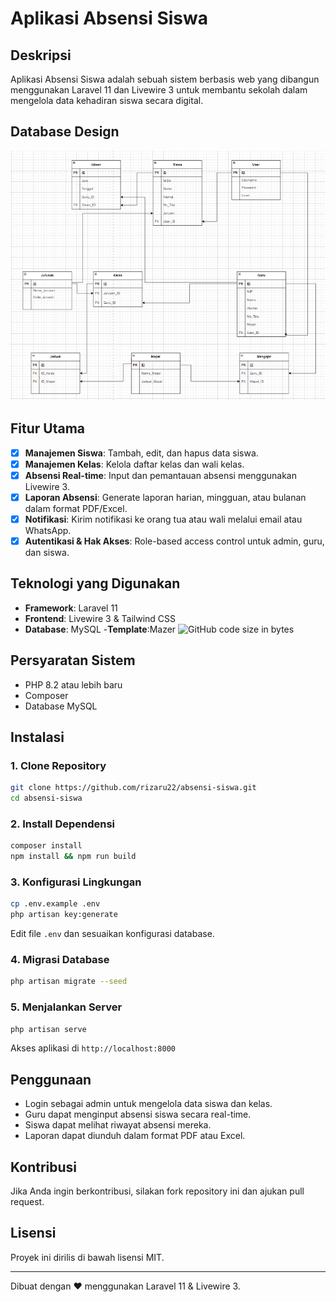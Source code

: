 # Aplikasi Absensi Siswa

## Deskripsi
Aplikasi Absensi Siswa adalah sebuah sistem berbasis web yang dibangun menggunakan Laravel 11 dan Livewire 3 untuk membantu sekolah dalam mengelola data kehadiran siswa secara digital.

## Database Design
![Database Design](https://raw.githubusercontent.com/Fajar2224/Aplikasi-Absensi/24ef5577b82a750c8a6481aed81c16df0755f349/Cuplikan%20layar%202025-04-28%20101829.png)
## Fitur Utama
- [x] **Manajemen Siswa**: Tambah, edit, dan hapus data siswa. 
- [x] **Manajemen Kelas**: Kelola daftar kelas dan wali kelas.
- [x] **Absensi Real-time**: Input dan pemantauan absensi menggunakan Livewire 3.
- [x] **Laporan Absensi**: Generate laporan harian, mingguan, atau bulanan dalam format PDF/Excel.
- [x] **Notifikasi**: Kirim notifikasi ke orang tua atau wali melalui email atau WhatsApp.
- [x] **Autentikasi & Hak Akses**: Role-based access control untuk admin, guru, dan siswa.

## Teknologi yang Digunakan
- **Framework**: Laravel 11
- **Frontend**: Livewire 3 & Tailwind CSS
- **Database**: MySQL 
-**Template**:Mazer ![GitHub code size in bytes](https://github.com/Fajar2224/Aplikasi-Absensi.git)


## Persyaratan Sistem
- PHP 8.2 atau lebih baru
- Composer
- Database MySQL 

## Instalasi
### 1. Clone Repository
```bash
git clone https://github.com/rizaru22/absensi-siswa.git
cd absensi-siswa
```

### 2. Install Dependensi
```bash
composer install
npm install && npm run build
```

### 3. Konfigurasi Lingkungan
```bash
cp .env.example .env
php artisan key:generate
```
Edit file `.env` dan sesuaikan konfigurasi database.

### 4. Migrasi Database
```bash
php artisan migrate --seed
```

### 5. Menjalankan Server
```bash
php artisan serve
```
Akses aplikasi di `http://localhost:8000`

## Penggunaan
- Login sebagai admin untuk mengelola data siswa dan kelas.
- Guru dapat menginput absensi siswa secara real-time.
- Siswa dapat melihat riwayat absensi mereka.
- Laporan dapat diunduh dalam format PDF atau Excel.

## Kontribusi
Jika Anda ingin berkontribusi, silakan fork repository ini dan ajukan pull request.

## Lisensi
Proyek ini dirilis di bawah lisensi MIT.

---
Dibuat dengan ❤️ menggunakan Laravel 11 & Livewire 3.